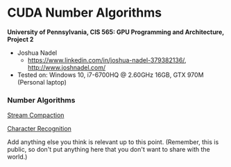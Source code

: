 CUDA Number Algorithms
======================

**University of Pennsylvania, CIS 565: GPU Programming and Architecture, Project 2**

* Joshua Nadel
  * https://www.linkedin.com/in/joshua-nadel-379382136/, http://www.joshnadel.com/
* Tested on: Windows 10, i7-6700HQ @ 2.60GHz 16GB, GTX 970M (Personal laptop)

### Number Algorithms

[Stream Compaction](Project2-Stream-Compaction/README.md)

[Character Recognition](Project2-Character-Recognition/README.md)

Add anything else you think is relevant up to this point.
(Remember, this is public, so don't put anything here that you don't want to share with the world.)

